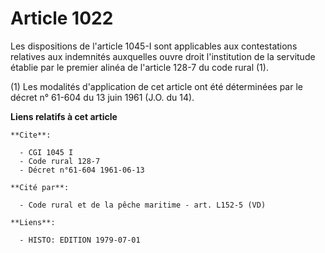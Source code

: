 # Article 1022

Les dispositions de l'article 1045-I sont applicables aux contestations relatives aux indemnités auxquelles ouvre droit
l'institution de la servitude établie par le premier alinéa de l'article 128-7 du code rural (1).

(1) Les modalités d'application de cet article ont été déterminées par le décret n° 61-604 du 13 juin 1961 (J.O. du 14).

**Liens relatifs à cet article**

	**Cite**:

	  - CGI 1045 I
	  - Code rural 128-7
	  - Décret n°61-604 1961-06-13

	**Cité par**:

	  - Code rural et de la pêche maritime - art. L152-5 (VD)

	**Liens**:

	  - HISTO: EDITION 1979-07-01
